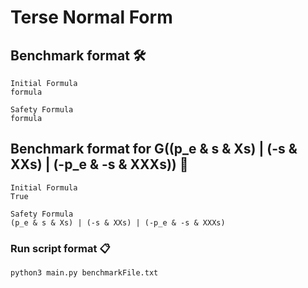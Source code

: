 # Terse Normal Form


## Benchmark format 🛠️

```
Initial Formula
formula

Safety Formula
formula

```

## Benchmark format for G((p_e & s & Xs) | (-s & XXs) | (-p_e & -s & XXXs)) 🚀

```
Initial Formula
True

Safety Formula
(p_e & s & Xs) | (-s & XXs) | (-p_e & -s & XXXs)

```

### Run script format 📋

```
python3 main.py benchmarkFile.txt

```
